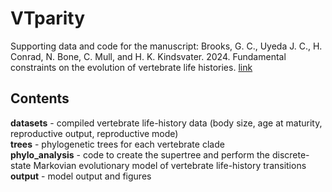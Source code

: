 # VTparity
Supporting data and code for the manuscript: 
Brooks, G. C., Uyeda J. C., H. Conrad, N. Bone, C. Mull, and H. K. Kindsvater. 2024. Fundamental constraints on the evolution of vertebrate life histories.
[link](https://doi.org/10.1101/2024.01.23.576873)

## Contents
**datasets** - compiled vertebrate life-history data (body size, age at maturity, reproductive output, reproductive mode)\
**trees** - phylogenetic trees for each vertebrate clade\
**phylo_analysis** - code to create the supertree and perform the discrete-state Markovian evolutionary model of vertebrate life-history transitions\
**output** - model output and figures
